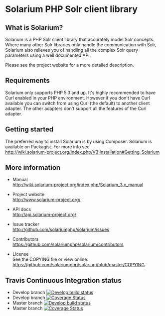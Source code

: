 # Solarium PHP Solr client library


## What is Solarium?

Solarium is a PHP Solr client library that accurately model Solr concepts. Where many other Solr libraries only handle
the communication with Solr, Solarium also relieves you of handling all the complex Solr query parameters using a
well documented API.

Please see the project website for a more detailed description.

## Requirements

Solarium only supports PHP 5.3 and up.
It's highly recommended to have Curl enabled in your PHP environment. However if you don't have Curl available you can
switch from using Curl (the default) to another client adapter. The other adapters don't support all the features of the
Curl adapter.

## Getting started

The preferred way to install Solarium is by using Composer. Solarium is available on Packagist.
For more info see   
http://wiki.solarium-project.org/index.php/V3:Installation#Getting_Solarium

## More information

* Manual  
  http://wiki.solarium-project.org/index.php/Solarium_3.x_manual

* Project website   
  http://www.solarium-project.org/

* API docs    
  http://api.solarium-project.org/

* Issue tracker   
  http://github.com/solariumphp/solarium/issues

* Contributors    
  https://github.com/solariumphp/solarium/contributors

* License   
  See the COPYING file or view online:  
  https://github.com/solariumphp/solarium/blob/master/COPYING

## Travis Continuous Integration status

* Develop branch [![Develop build status](https://secure.travis-ci.org/solariumphp/solarium.png?branch=develop)](http://travis-ci.org/solariumphp/solarium)
* Develop branch [![Coverage Status](https://coveralls.io/repos/solariumphp/solarium/badge.png?branch=develop)](https://coveralls.io/r/solariumphp/solarium?branch=develop)
* Master branch [![Develop build status](https://secure.travis-ci.org/solariumphp/solarium.png?branch=master)](http://travis-ci.org/solariumphp/solarium)
* Master branch [![Coverage Status](https://coveralls.io/repos/solariumphp/solarium/badge.png?branch=master)](https://coveralls.io/r/solariumphp/solarium?branch=master)

